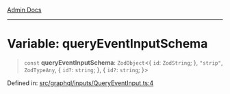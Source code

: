 [Admin Docs](/)

***

# Variable: queryEventInputSchema

> `const` **queryEventInputSchema**: `ZodObject`\<\{ `id`: `ZodString`; \}, `"strip"`, `ZodTypeAny`, \{ `id?`: `string`; \}, \{ `id?`: `string`; \}\>

Defined in: [src/graphql/inputs/QueryEventInput.ts:4](https://github.com/gautam-divyanshu/talawa-api/blob/7e7d786bbd7356b22a3ba5029601eed88ff27201/src/graphql/inputs/QueryEventInput.ts#L4)
